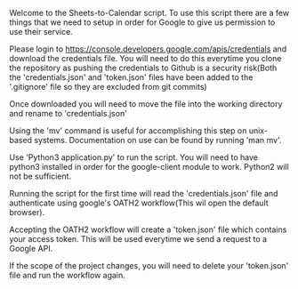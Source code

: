Welcome to the Sheets-to-Calendar script. To use this script there are a few things that we need to setup in order for Google to give us permission to use their service.

Please login to https://console.developers.google.com/apis/credentials and download the credentials file. You will need to do this everytime you clone the repository as pushing the credentials to Github is a security risk(Both the 'credentials.json' and 'token.json' files have been added to the '.gitignore' file so they are excluded from git commits)

Once downloaded you will need to move the file into the working directory and rename to 'credentials.json'

Using the 'mv' command is useful for accomplishing this step on unix-based systems. Documentation on use can be found by running 'man mv'.

Use 'Python3 application.py' to run the script. You will need to have python3 installed in order for the google-client module to work. Python2 will not be sufficient.

Running the script for the first time will read the 'credentials.json' file and authenticate using google's OATH2 workflow(This wil open the default browser).

Accepting the OATH2 workflow will create a 'token.json' file which contains your access token. This will be used everytime we send a request to a Google API.

If the scope of the project changes, you will need to delete your 'token.json' file and run the workflow again.
